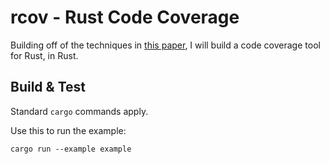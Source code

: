 # rcov - Rust Code Coverage

Building off of the techniques in [this paper](http://www.semdesigns.com/Company/Publications/TestCoverage.pdf), I will build a code
coverage tool for Rust, in Rust.

## Build & Test
Standard `cargo` commands apply. 

Use this to run the example:

```
cargo run --example example
```

